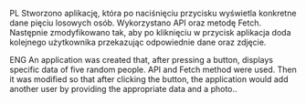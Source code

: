 PL
Stworzono aplikację, która po naciśnięciu przycisku wyświetla konkretne dane pięciu losowych osób.
Wykorzystano API oraz metodę Fetch. Następnie zmodyfikowano tak, aby po kliknięciu w przycisk aplikacja doda kolejnego użytkownika przekazując odpowiednie dane oraz zdjęcie.

ENG
An application was created that, after pressing a button, displays specific data of five random people.
API and Fetch method were used. Then it was modified so that after clicking the button, the application would add another user by providing the appropriate data and a photo..


